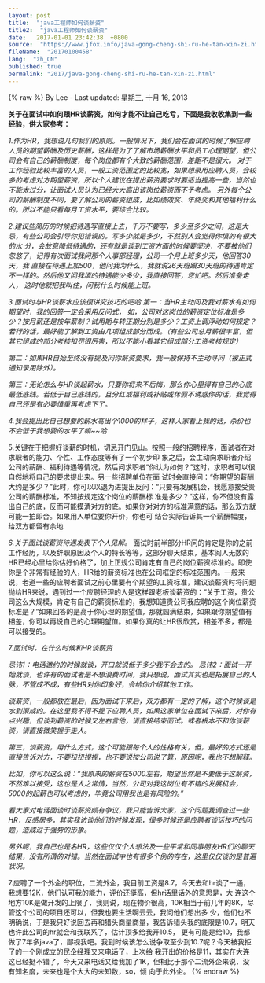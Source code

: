 ```yaml
---
layout: post
title:  "java工程师如何谈薪资"
title2:  "java工程师如何谈薪资"
date:   2017-01-01 23:42:38  +0800
source:  "https://www.jfox.info/java-gong-cheng-shi-ru-he-tan-xin-zi.html"
fileName:  "20170100458"
lang:  "zh_CN"
published: true
permalink: "2017/java-gong-cheng-shi-ru-he-tan-xin-zi.html"
---
```

{% raw %}
By Lee - Last updated: 星期三, 十月 16, 2013

**关于在面试中如何跟HR谈薪资，如何才能不让自己吃亏，下面是我收收集到一些经验，供大家参考：**

*1.作为HR，我想说几句我们的原则。一般情况下，我们会在面试的时候了解应聘人员的期望薪酬及历史薪酬，这样是为了了解市场薪酬水平和员工心理期望，但公司会有自己的薪酬制度，每个岗位都有个大致的薪酬范围，差距不是很大。*
*对于工作经验比较丰富的人员，一般工资范围定的比较宽，如果想录用应聘人员，会较多的考虑对方期望薪资，所以个人建议在提出薪资要求时要适当提高一些，当然也不能太过分，让面试人员认为已经大大高出该岗位薪资而不予考虑。*
*另外每个公司的薪酬制度不同，要了解公司的薪资组成，比如绩效奖、年终奖和其他福利什么的。所以不能只看每月工资水平，要综合比较。*

*2.建议些简历的时候把待遇写直接上去，千万不要写，多少至多少之间，这是大忌，有些公司会引导你犯错误的。写多少就是多少，不然别人会觉得你填的有很大的水 分，会故意降低待遇的，还有就是谈到工资方面的时候要坚决，不要被他们忽悠了，记得有次面试我问那个人事部经理，公司一个月上班多少天，他回答30天，我 直接在待遇上加500，他问我为什么，我就说26天班跟30天班的待遇肯定不一样的。然后他又问我填的待遇能少多少，我直接回答，您忙吧。然后准备走人， 这时他就把我叫住，问我什么时候能上班。*

*3.面试时与HR谈薪水应该很讲究技巧的吧哈*
*第一：当HR主动问及我对薪水有如何期望时，我的回答一定会采用反问式，*
*如，公司对这岗位的薪资定位标准是多少？按月薪还是按年薪制？试用期与转正期分别是多少？工资上调浮动如何规定？若行的话，最好能了解到工资由几项组成部分而成。（有些公司总月薪很丰富，但其它组成的部分考核扣罚很厉害，所以不能小看其它组成部分工资考核规定）*

*第二：如果HR自始至终没有提及问你薪资要求，我一般保持不主动寻问（被正式通知录用除外）。*

*第三：无论怎么与HR谈起薪水，只要你将来不后悔，那么你心里得有自己的心底最低底线。若低于自己底线的，且分红或福利或补贴或休假不诱惑你的话，我觉得自己还是有必要慎重再考虑下了。*

*4.我会提出比自己想要的薪水高出个1000的样子，这样人家看上我的话，杀价也不会低于我想要的水平了嘛~~哈*

5.关键在于把握好谈薪的时机，切忌开门见山。按照一般的招聘程序，面试者在对求职者的能力、个性、工作态度等有了一个初步印 象之后，会主动向求职者介绍公司的薪酬、福利待遇等情况，然后问求职者“你认为如何？”这时，求职者可以很自然地将自己的要求提出来。另一些招聘单位在面 试时会直接问：“你期望的薪酬大约是多少？”此时，你可以以退为进提出反问：“只要有发展机会，我愿意接受贵公司的薪酬标准，不知按规定这个岗位的薪酬标 准是多少？”这样，你不但没有露出自己的底，反而可能摸清对方的底。如果你对对方的标准满意的话，那么双方就可能一拍即合。如果用人单位要你开价，你也可 结合实际告诉其一个薪酬幅度，给双方都留有余地

*6.关于面试谈薪资待遇发表下个人见解。*
面试时前半部分HR问的肯定是你的之前工作经历，以及辞职原因及个人的特长等等，这部分聊天结束，基本阅人无数的HR已经心里给你估好价格了，加上正规公司肯定有自己的岗位薪资标准的。即使你是个非常有经验的人，HR给的薪资标准也在公司框定的标准范围内。一般来说，老道一些的应聘者面试之前心里要有个期望的工资标准，建议谈薪资时将问题抛给HR来说，遇到过一个应聘经理的人是这样跟老板谈薪资的：“关于工资，贵公司这么大规模，肯定有自己的薪资标准的，我想知道贵公司我应聘的这个岗位薪资标准是？”如果回答的是高于你心理的期望值，那就圆满结束，如果跟你期望值有相差，你可以再说自己的心理期望值。如果你真的让HR很欣赏，相差不多，都是可以接受的。

*7.面试时，在什么时候和HR谈薪资*

*忌讳1：电话邀约的时候就谈，开口就说低于多少我不会去的。*
*忌讳2：面试一开始就谈，也许有的面试者是不想浪费时间，我只想说，面试其实也是拓展自己的人脉，不管成不成，有些HR对你印象好，会给你介绍其他工作。*

*谈薪资，一般都放在最后，因为面试下来后，双方都有一定的了解，这个时候谈是水到渠成的。在这里我不得不提下应聘人员，如果这家单位在面试下来后，对你有点兴趣，但谈到薪资的时候又左右言他，请直接结束面试。或者根本不和你谈薪资，请直接微笑握手走人。*

*第三，谈薪资，用什么方式，这个可能跟每个人的性格有关，但，最好的方式还是直接告诉对方，不要扭扭捏捏，也不要说按公司说了算，原因呢，我也不想解释。*

*比如，你可以这么说：“我原来的薪资在5000左右，期望当然是不要低于这薪资，不然难以接受，这也是人之常情，当然，公司对我这岗位有不错的发展机会，5000的起薪也可以考虑的，毕竟公司用我也是有风险的。”*

*看大家对电话面谈时谈薪资颇有争议，我只能告诉大家，这个问题我调查过一些HR，反感居多，其实我访谈他们的时候发现，很多时候还是应聘者谈话技巧的问题，造成过于强势的形象。*

*另外呢，我自己也是名HR，这些仅仅个人想法及一些平常和同事朋友HR们的聊天结果，没有所谓的对错。当然在面试中也有很多个例的存在，这里仅仅谈的是普遍状况。*

7.应聘了一个外企的职位，二流外企，我目前工资是8.7，今天去和hr谈了一通，我想要12K，他们认可我的能力，评价还挺高，但hr话里话外的意思是，大 连这个地方10K是做开发的上限了，我则说，现在物价很高，10K相当于前几年的8K，尽管这个公司的项目还可以，但我也要生活啊云云，我问他们想出多 少，他们也不明确说，于是我只好说回去再和猎头商量商量，我告诉猎头我的底限是10.7，明天也许此公司的hr就会和我联系了，估计顶多给我开10.5， 更有可能是给10，我都做了7年多java了，鄙视我吧。我到时候该怎么说争取至少到10.7呢？今天被我拒了的一个刚成立的民企经理又来电话了，上次给 我开出的价格是11，其实在大连这已经挺不错了，今天又来电话又给我加了1K，但相比于那个二流外企来说，没有知名度，未来也是个大大的未知数，so，倾 向于此外企。
{% endraw %}
